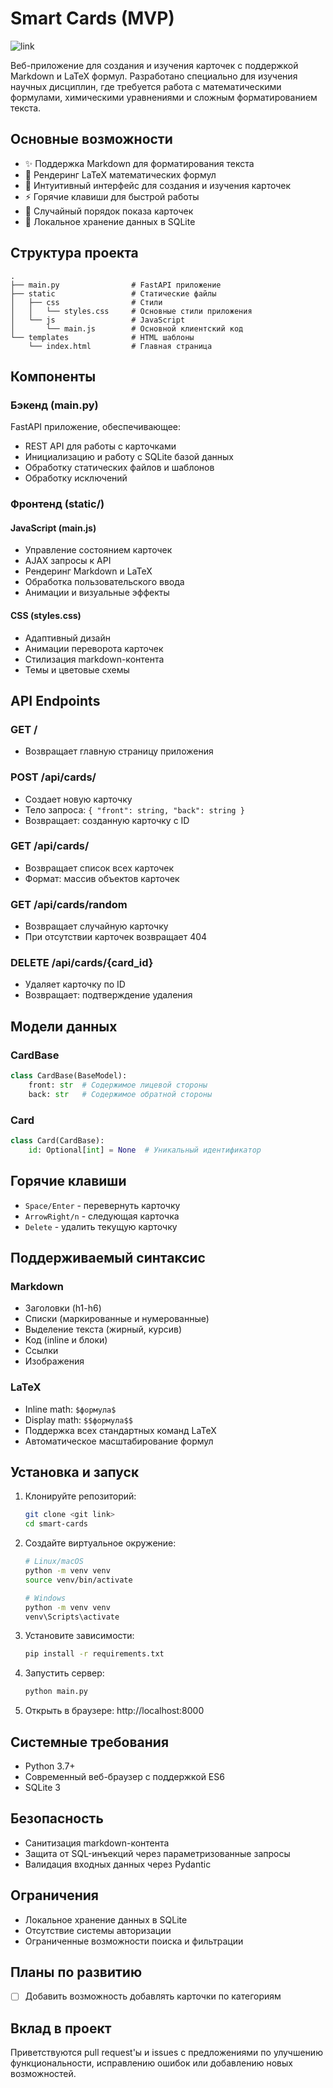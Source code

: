 # Smart Cards (MVP)

![link](https://raw.githubusercontent.com/Verbasik/Python-Backend-Development/refs/heads/main/smart-cards/png/image.png)

Веб-приложение для создания и изучения карточек с поддержкой Markdown и LaTeX формул. Разработано специально для изучения научных дисциплин, где требуется работа с математическими формулами, химическими уравнениями и сложным форматированием текста.

## Основные возможности

- ✨ Поддержка Markdown для форматирования текста
- 🔢 Рендеринг LaTeX математических формул
- 🎯 Интуитивный интерфейс для создания и изучения карточек
- ⚡ Горячие клавиши для быстрой работы
- 🔄 Случайный порядок показа карточек
- 💾 Локальное хранение данных в SQLite

## Структура проекта

```
.
├── main.py                # FastAPI приложение
├── static                 # Статические файлы
│   ├── css                # Стили
│   │   └── styles.css     # Основные стили приложения
│   └── js                 # JavaScript
│       └── main.js        # Основной клиентский код
└── templates              # HTML шаблоны
    └── index.html         # Главная страница
```

## Компоненты

### Бэкенд (main.py)

FastAPI приложение, обеспечивающее:
- REST API для работы с карточками
- Инициализацию и работу с SQLite базой данных
- Обработку статических файлов и шаблонов
- Обработку исключений

### Фронтенд (static/)

#### JavaScript (main.js)
- Управление состоянием карточек
- AJAX запросы к API
- Рендеринг Markdown и LaTeX
- Обработка пользовательского ввода
- Анимации и визуальные эффекты

#### CSS (styles.css)
- Адаптивный дизайн
- Анимации переворота карточек
- Стилизация markdown-контента
- Темы и цветовые схемы

## API Endpoints

### GET /
- Возвращает главную страницу приложения

### POST /api/cards/
- Создает новую карточку
- Тело запроса: `{ "front": string, "back": string }`
- Возвращает: созданную карточку с ID

### GET /api/cards/
- Возвращает список всех карточек
- Формат: массив объектов карточек

### GET /api/cards/random
- Возвращает случайную карточку
- При отсутствии карточек возвращает 404

### DELETE /api/cards/{card_id}
- Удаляет карточку по ID
- Возвращает: подтверждение удаления

## Модели данных

### CardBase
```python
class CardBase(BaseModel):
    front: str  # Содержимое лицевой стороны
    back: str   # Содержимое обратной стороны
```

### Card
```python
class Card(CardBase):
    id: Optional[int] = None  # Уникальный идентификатор
```

## Горячие клавиши

- `Space/Enter` - перевернуть карточку
- `ArrowRight/n` - следующая карточка
- `Delete` - удалить текущую карточку

## Поддерживаемый синтаксис

### Markdown
- Заголовки (h1-h6)
- Списки (маркированные и нумерованные)
- Выделение текста (жирный, курсив)
- Код (inline и блоки)
- Ссылки
- Изображения

### LaTeX
- Inline math: `$формула$`
- Display math: `$$формула$$`
- Поддержка всех стандартных команд LaTeX
- Автоматическое масштабирование формул

## Установка и запуск

1. Клонируйте репозиторий:
    ```bash
    git clone <git link>
    cd smart-cards
    ```

2. Создайте виртуальное окружение:
    ```bash
    # Linux/macOS
    python -m venv venv
    source venv/bin/activate
    
    # Windows
    python -m venv venv
    venv\Scripts\activate
    ```

3. Установите зависимости:
    ```bash
    pip install -r requirements.txt
    ```

4. Запустить сервер:
   ```bash
   python main.py
   ```

5. Открыть в браузере: http://localhost:8000

## Системные требования

- Python 3.7+
- Современный веб-браузер с поддержкой ES6
- SQLite 3

## Безопасность

- Санитизация markdown-контента
- Защита от SQL-инъекций через параметризованные запросы
- Валидация входных данных через Pydantic

## Ограничения

- Локальное хранение данных в SQLite
- Отсутствие системы авторизации
- Ограниченные возможности поиска и фильтрации

## Планы по развитию

- [ ] Добавить возможность добавлять карточки по категориям

## Вклад в проект

Приветствуются pull request'ы и issues с предложениями по улучшению функциональности, исправлению ошибок или добавлению новых возможностей.
